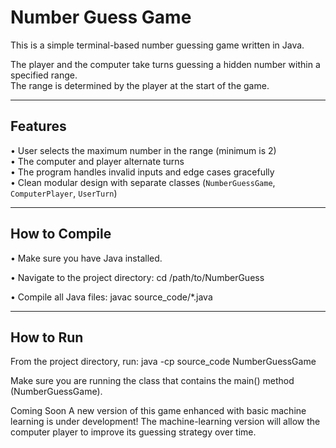 # Number Guess Game

This is a simple terminal-based number guessing game written in Java.

The player and the computer take turns guessing a hidden number within a specified range.  
The range is determined by the player at the start of the game.

---

## Features

•  User selects the maximum number in the range (minimum is 2)  
•  The computer and player alternate turns  
•  The program handles invalid inputs and edge cases gracefully  
•  Clean modular design with separate classes (`NumberGuessGame`, `ComputerPlayer`, `UserTurn`)

---

## How to Compile

•  Make sure you have Java installed.

•  Navigate to the project directory:
   cd /path/to/NumberGuess
   
•  Compile all Java files:
   javac source_code/*.java

---

## How to Run
From the project directory, run:
java -cp source_code NumberGuessGame

Make sure you are running the class that contains the main() method (NumberGuessGame).

Coming Soon 
A new version of this game enhanced with basic machine learning is under development!
The machine-learning version will allow the computer player to improve its guessing strategy over time.
